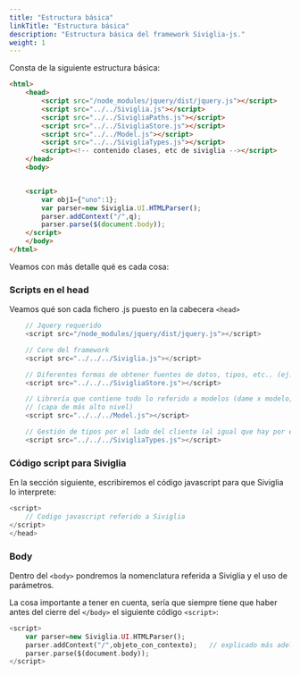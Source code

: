 ```yaml
---
title: "Estructura básica"
linkTitle: "Estructura básica"
description: "Estructura básica del framework Siviglia-js."
weight: 1
---
```


Consta de la siguiente estructura básica:

```html
<html>
    <head>
        <script src="/node_modules/jquery/dist/jquery.js"></script>
        <script src="../../Siviglia.js"></script>
        <script src="../../SivigliaPaths.js"></script>
        <script src="../../SivigliaStore.js"></script>
        <script src="../../Model.js"></script>
        <script src="../../SivigliaTypes.js"></script>
        <script><!-- contenido clases, etc de siviglia --></script>
    </head>
    <body>


    <script>
        var obj1={"uno":1};
        var parser=new Siviglia.UI.HTMLParser();
        parser.addContext("/",q);
        parser.parse($(document.body));
    </script>
    </body>
</html>
```

Veamos con más detalle qué es cada cosa:

### Scripts en el head

Veamos qué son cada fichero .js puesto en la cabecera `<head>`

```php
    // Jquery requerido
    <script src="/node_modules/jquery/dist/jquery.js"></script>  

    // Core del framework
    <script src="../../../Siviglia.js"></script>

    // Diferentes formas de obtener fuentes de datos, tipos, etc.. (ej: ajax, fuentes datos array, path...)
    <script src="../../../SivigliaStore.js"></script>

    // Librería que contiene todo lo referido a modelos (dame x modelo, carga tal model, dame el datasource de este...)
    // (capa de más alto nivel)
    <script src="../../../Model.js"></script>

    // Gestión de tipos por el lado del cliente (al igual que hay por el lado del servidor con el sistema de plantillas .wid)
    <script src="../../../SivigliaTypes.js"></script>
```

### Código script para Siviglia

En la sección siguiente, escribiremos el código javascript para que Siviglia lo interprete:

```php
<script>
    // Codigo javascript referido a Siviglia
</script>
</head>
```

### Body

Dentro del `<body>` pondremos la nomenclatura referida a Siviglia y el uso de parámetros.

La cosa importante a tener en cuenta, sería que siempre tiene que haber antes del cierre del `</body>` el siguiente código `<script>`:

```php
<script>
    var parser=new Siviglia.UI.HTMLParser();
    parser.addContext("/",objeto_con_contexto);   // explicado más adelante
    parser.parse($(document.body));
</script>
```
